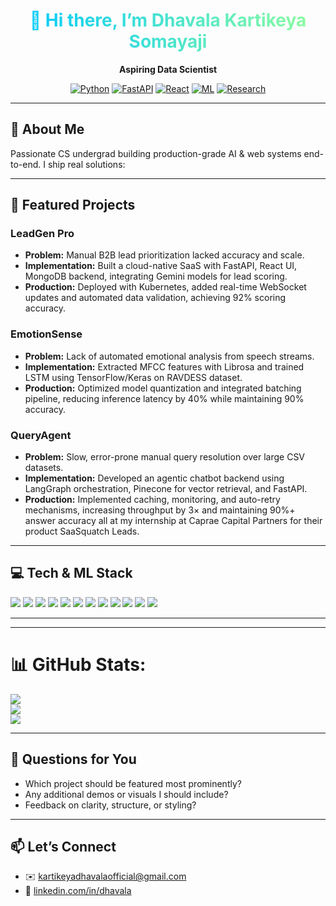 <div align="center">
  <h1 style="background: linear-gradient(90deg, #00C9FF, #92FE9D); -webkit-background-clip: text; color: transparent;">
    👋 Hi there, I’m Dhavala Kartikeya Somayaji
  </h1>
  <p><strong>Aspiring Data Scientist</strong></p>
  <p>
    <a href="#"><img src="https://img.shields.io/badge/Python-3776AB?style=flat&logo=python&logoColor=white" alt="Python"></a>
    <a href="#"><img src="https://img.shields.io/badge/FastAPI-009688?style=flat&logo=fastapi&logoColor=white" alt="FastAPI"></a>
    <a href="#"><img src="https://img.shields.io/badge/React-20232A?style=flat&logo=react&logoColor=61DAFB" alt="React"></a>
    <a href="#"><img src="https://img.shields.io/badge/ML-FF6F61?style=flat&logo=tensorflow&logoColor=white" alt="ML"></a>
    <a href="#"><img src="https://img.shields.io/badge/Research-6C63FF?style=flat&logo=arxiv&logoColor=white" alt="Research"></a>
  </p>
</div>

---

## 🔭 About Me  
Passionate CS undergrad building production-grade AI & web systems end-to-end. I ship real solutions:


---

## 🚀 Featured Projects  

### LeadGen Pro  
- **Problem:** Manual B2B lead prioritization lacked accuracy and scale.  
- **Implementation:** Built a cloud-native SaaS with FastAPI, React UI, MongoDB backend, integrating Gemini models for lead scoring.  
- **Production:** Deployed with Kubernetes, added real-time WebSocket updates and automated data validation, achieving 92% scoring accuracy.

### EmotionSense  
- **Problem:** Lack of automated emotional analysis from speech streams.  
- **Implementation:** Extracted MFCC features with Librosa and trained LSTM using TensorFlow/Keras on RAVDESS dataset.  
- **Production:** Optimized model quantization and integrated batching pipeline, reducing inference latency by 40% while maintaining 90% accuracy.

### QueryAgent  
- **Problem:** Slow, error-prone manual query resolution over large CSV datasets.  
- **Implementation:** Developed an agentic chatbot backend using LangGraph orchestration, Pinecone for vector retrieval, and FastAPI.  
- **Production:** Implemented caching, monitoring, and auto-retry mechanisms, increasing throughput by 3× and maintaining 90%+ answer accuracy all at my internship at Caprae Capital Partners for their product SaaSquatch Leads.

---

## 💻 Tech & ML Stack  
<p>
  <a href="#"><img src="https://img.shields.io/badge/Python-3776AB?style=flat&logo=python"></a>
  <a href="#"><img src="https://img.shields.io/badge/FastAPI-009688?style=flat&logo=fastapi"></a>
  <a href="#"><img src="https://img.shields.io/badge/React-20232A?style=flat&logo=react"></a>
  <a href="#"><img src="https://img.shields.io/badge/TensorFlow-FF6F61?style=flat&logo=tensorflow"></a>
  <a href="#"><img src="https://img.shields.io/badge/PyTorch-EE4C2C?style=flat&logo=pytorch"></a>
  <a href="#"><img src="https://img.shields.io/badge/Scikit--learn-F7931E?style=flat&logo=scikit-learn"></a>
  <a href="#"><img src="https://img.shields.io/badge/Pinecone-00C4CC?style=flat"></a>
  <a href="#"><img src="https://img.shields.io/badge/LangGraph-8D6EFF?style=flat"></a>
  <a href="#"><img src="https://img.shields.io/badge/Librosa-1D70B8?style=flat"></a>
  <a href="#"><img src="https://img.shields.io/badge/MongoDB-47A248?style=flat&logo=mongodb"></a>
  <a href="#"><img src="https://img.shields.io/badge/AWS-232F3E?style=flat&logo=amazonaws"></a>
  <a href="#"><img src="https://img.shields.io/badge/Kubernetes-326CE5?style=flat&logo=kubernetes"></a>
</p>

___
---
# 📊 GitHub Stats:
![](https://github-readme-stats.vercel.app/api?username=Knightkolla&theme=tokyonight&hide_border=false&include_all_commits=true&count_private=true)<br/>
![](https://nirzak-streak-stats.vercel.app/?user=Knightkolla&theme=tokyonight&hide_border=false)<br/>
![](https://github-readme-stats.vercel.app/api/top-langs/?username=Knightkolla&theme=tokyonight&hide_border=false&include_all_commits=true&count_private=true&layout=compact)
___
## 🤔 Questions for You  
- Which project should be featured most prominently?  
- Any additional demos or visuals I should include?  
- Feedback on clarity, structure, or styling?

---

## 📫 Let’s Connect  
- ✉️ kartikeyadhavalaofficial@gmail.com
- 🔗 [linkedin.com/in/dhavala](https://www.linkedin.com/in/dhavalakartikeyasomayaji/)  


